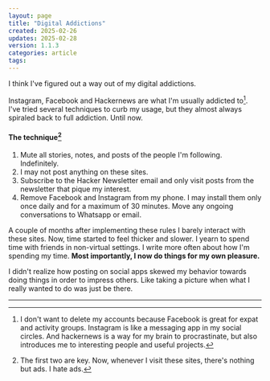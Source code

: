 ```yaml
---
layout: page
title: "Digital Addictions"
created: 2025-02-26
updates: 2025-02-28
version: 1.1.3
categories: article
tags:
---
```


I think I've figured out a way out of my digital addictions.

Instagram, Facebook and Hackernews are what I'm usually addicted to[^1]. I've tried several techniques to curb my usage, but they almost always spiraled back to full addiction. Until now.

#### The technique[^2]

1. Mute all stories, notes, and posts of the people I'm following. Indefinitely.
2. I may not post anything on these sites.
3. Subscribe to the Hacker Newsletter email and only visit posts from the newsletter that pique my interest.
4. Remove Facebook and Instagram from my phone. I may install them only once daily and for a maximum of 30 minutes. Move any ongoing conversations to Whatsapp or email.

A couple of months after implementing these rules I barely interact with these sites. Now, time started to feel thicker and slower. I yearn to spend time with friends in non-virtual settings. I write more often about how I'm spending my time. **Most importantly, I now do things for my own pleasure.**

I didn't realize how posting on social apps skewed my behavior towards doing things in order to impress others. Like taking a picture when what I really wanted to do was just be there.

---
[^1]: I don't want to delete my accounts because Facebook is great for expat and activity groups. Instagram is like a messaging app in my social circles. And hackernews is a way for my brain to procrastinate, but also introduces me to interesting people and useful projects.

[^2]: The first two are key. Now, whenever I visit these sites, there's nothing but ads. I hate ads.
